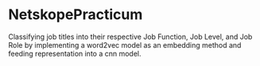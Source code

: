 # NetskopePracticum
Classifying job titles into their respective Job Function, Job Level, and Job Role by implementing a word2vec model as an embedding method and feeding representation into a cnn model.  

